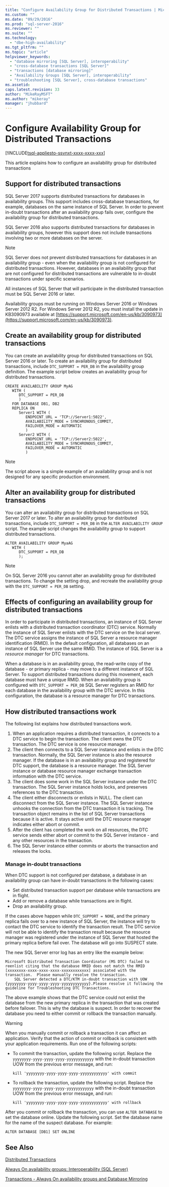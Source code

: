 ```yaml
---
title: "Configure Availability Group for Distributed Transactions | Microsoft Docs"
ms.custom: ""
ms.date: "09/29/2016"
ms.prod: "sql-server-2016"
ms.reviewer: ""
ms.suite: ""
ms.technology: 
  - "dbe-high-availability"
ms.tgt_pltfrm: ""
ms.topic: "article"
helpviewer_keywords: 
  - "database mirroring [SQL Server], interoperability"
  - "cross-database transactions [SQL Server]"
  - "transactions [database mirroring]"
  - "Availability Groups [SQL Server], interoperability"
  - "troubleshooting [SQL Server], cross-database transactions"
ms.assetid: 
caps.latest.revision: 33
author: "MikeRayMSFT"
ms.author: "mikeray"
manager: "jhubbard"
---
```

# Configure Availability Group for Distributed Transactions
[!INCLUDE[tsql-appliesto-ssvnxt-xxxx-xxxx-xxx](../../../includes/tsql-appliesto-ssvnxt-xxxx-xxxx-xxx.md)]

This article explains how to configure an availability group for distributed transactions  

## Support for distributed transactions

SQL Server 2017 supports distributed transactions for databases in availability groups. This support includes cross-database transactions, for example, databases on the same instance of SQL Server. In order to prevent in-doubt transactions after an availability group fails over, configure the availability group for distributed transactions. 

SQL Server 2016 also supports distributed transactions for databases in availability groups, however this support does not include transactions involving two or more databases on the server. 

>[!NOTE]
>SQL Server does not prevent distributed transactions for databases in an availability group - even when the availability group is not configured for distributed transactions. However, databases in an availability group that are not configured for distributed transactions are vulnerable to in-doubt transactions under specific scenarios. 

All instances of SQL Server that will participate in the distributed transaction must be SQL Server 2016 or later.

Availability groups must be running on Windows Server 2016 or Windows Server 2012 R2. For Windows Server 2012 R2, you must install the update in KB3090973 available at [https://support.microsoft.com/en-us/kb/3090973](https://support.microsoft.com/en-us/kb/3090973).  

## Create an availability group for distributed transactions

You can create an availability group for distributed transactions on SQL Server 2016 or later. To create an availability group for distributed transactions, include `DTC_SUPPORT = PER_DB` in the availability group definition. The example script below creates an availability group for distributed transactions. 

```transact-sql
CREATE AVAILABILITY GROUP MyAG
   WITH (
      DTC_SUPPORT = PER_DB  
      )
   FOR DATABASE DB1, DB2
   REPLICA ON
      Server1 WITH (
         ENDPOINT_URL = 'TCP://Server1:5022',  
         AVAILABILITY_MODE = SYNCHRONOUS_COMMIT,  
         FAILOVER_MODE = AUTOMATIC  
         )
      Server2 WITH (
         ENDPOINT_URL = 'TCP://Server2:5022',  
         AVAILABILITY_MODE = SYNCHRONOUS_COMMIT,  
         FAILOVER_MODE = AUTOMATIC  
         )
```

>[!NOTE]
>The script above is a simple example of an availability group and is not designed for any specific production environment. 

## Alter an availability group for distributed transactions

You can alter an availability group for distributed transactions on SQL Server 2017 or later. To alter an availability group for distributed transactions, include `DTC_SUPPORT = PER_DB` in the `ALTER AVAILABILITY GROUP` script. The example script changes the availability group to support distributed transactions. 

```transact-sql
ALTER AVAILABILITY GROUP MyaAG
   WITH (
      DTC_SUPPORT = PER_DB  
      );
```

>[!NOTE]
>On SQL Server 2016 you cannot alter an availability group for distributed transactions. To change the setting drop, and recreate the availability group with the `DTC_SUPPORT = PER_DB` setting. 

## Effects of configuring an availability group for distributed transactions

In order to participate in distributed transactions, an instance of SQL Server enlists with a distributed transaction coordinator (DTC) service. Normally the instance of SQL Server enlists with the DTC service on the local server. The DTC service assigns the instance of SQL Server a resource manager identification (RMID). In the default configuration, all databases on an instance of SQL Server use the same RMID. The instance of SQL Server is a *resource manager* for DTC transactions. 

When a database is in an availability group, the read-write copy of the database - or primary replica - may move to a different instance of SQL Server. To support distributed transactions during this movement, each database must have a unique RMID. When an availability group is configured with `DTC_SUPPORT = PER_DB` SQL Server registers an RMID for each database in the availability group with the DTC service. In this configuration, the database is a resource manager for DTC transactions.

## How distributed transactions work

The following list explains how distributed transactions work.

1. When an application requires a distributed transaction, it connects to a DTC service to begin the transaction. The client owns the DTC transaction. The DTC service is one resource manager. 
2. The client then connects to a SQL Server instance and enlists in the DTC transaction. Normally, the SQL Server instance is also the resource manager. If the database is in an availability group and registered for DTC support, the database is a resource manager. The SQL Server instance or database resource manager exchange transaction information with the DTC service. 
3. The client does some work in the SQL Server instance under the DTC transaction. The SQL Server instance holds locks, and preserves references to the DTC transaction. 
4. The client either disconnects or enlists in NULL. The client can disconnect from the SQL Server instance. The SQL Server instance unhooks the connection from the DTC transaction it is tracking. The transaction object remains in the list of SQL Server transactions because it is active. It stays active until the DTC resource manager indicates either abort or commit.
5. After the client has completed the work on all resources, the DTC service sends either abort or commit to the SQL Server instance - and any other resources in the transaction.
6. The SQL Server instance either commits or aborts the transaction and releases the locks.

### Manage in-doubt transactions
When DTC support is not configured per database, a database in an availability group can have in-doubt transactions in the following cases:

* Set distributed transaction support per database while transactions are in flight. 
* Add or remove a database while transactions are in flight. 
* Drop an availability group.

If the cases above happen while `DTC_SUPPORT = NONE`, and the primary replica fails over to a new instance of SQL Server, the instance will try to contact the DTC service to identify the transaction result. The DTC service will not be able to identify the transaction result because the resource manager was registered under the instance of SQL Server that hosted the primary replica before fail over. The database will go into SUSPECT state.

The new SQL Server error log has an entry like the example below:

```
Microsoft Distributed Transaction Coordinator (MS DTC) failed to reenlist citing that the database RMID does not match the RMID [xxxxxxxx-xxxx-xxxx-xxxx-xxxxxxxxxxxx] associated with the transaction.  Please manually resolve the transaction.
	SQL Server detected a DTC/KTM in-doubt transaction with UOW  {yyyyyyyy-yyyy-yyyy-yyyy-yyyyyyyyyyyy}.Please resolve it following the guideline for Troubleshooting DTC Transactions.
```

The above example shows that the DTC service could not enlist the database from the new primary replica in the transaction that was created before failover. This is why the database is suspect. In order to recover the database you need to either commit or rollback the transaction manually. 

>[!WARNING]
>When you manually commit or rollback a transaction it can affect an application. Verify that the action of commit or rollback is consistent with your application requirements. Run one of the following scripts:

* To commit the transaction, update the following script. Replace the `yyyyyyyy-yyyy-yyyy-yyyy-yyyyyyyyyyyy` with the in-doubt transaction UOW from the previous error message, and run:

   ```transact-sql
   kill 'yyyyyyyy-yyyy-yyyy-yyyy-yyyyyyyyyyyy' with commit
   ```

* To rollback the transaction, update the following script. Replace the `yyyyyyyy-yyyy-yyyy-yyyy-yyyyyyyyyyyy` with the in-doubt transaction UOW from the previous error message, and run:

   ```transact-sql
   kill 'yyyyyyyy-yyyy-yyyy-yyyy-yyyyyyyyyyyy' with rollback
   ```

After you commit or rollback the transaction, you can use `ALTER DATABASE` to set the database online. Update the following script. Set the database name for the name of the suspect database. For example:

   ```transact-sql
   ALTER DATABASE [DB1] SET ONLINE
   ```


## See Also  


[Distributed Transactions](http://docs.microsoft.com/dotnet/framework/data/adonet/distributed-transactions)

[Always On availability groups: Interoperability &#40;SQL Server&#41;](../../../database-engine/availability-groups/windows/always-on-availability-groups-interoperability-sql-server.md)  
  
[Transactions - Always On availability groups and Database Mirroring](transactions-always-on-availability-and-database-mirroring.md)  
